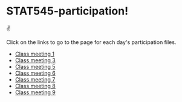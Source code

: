 # STAT545-participation!


:v:

Click on the links to go to the page for each day's participation files. 

- [Class meeting 1](https://evelynjulia.github.io/STAT545-participation/week_1_and_2/navigating_github.html)
- [Class meeting 3](https://evelynjulia.github.io/STAT545-participation/week_1_and_2/cm_3_ewicksteed_rmd_exploration_slides.html)
- [Class meeting 5](https://evelynjulia.github.io/STAT545-participation/week3/cm005-exercise_eve.html)
- [Class meeting 6](https://evelynjulia.github.io/STAT545-participation/week3/cm006-exercise.nb.html)
- [Class meeting 7](https://evelynjulia.github.io/STAT545-participation/week4/cm7_eve.html)
- [Class meeting 8](https://evelynjulia.github.io/STAT545-participation/week4/cm8_eve.html)
- [Class meeting 9](https://evelynjulia.github.io/STAT545-participation/week5/cm09_eve.nb.html)
